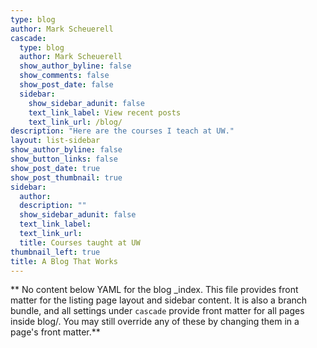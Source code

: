 ```yaml
---
type: blog
author: Mark Scheuerell
cascade:
  type: blog
  author: Mark Scheuerell
  show_author_byline: false
  show_comments: false
  show_post_date: false
  sidebar:
    show_sidebar_adunit: false
    text_link_label: View recent posts
    text_link_url: /blog/
description: "Here are the courses I teach at UW."
layout: list-sidebar
show_author_byline: false
show_button_links: false
show_post_date: true
show_post_thumbnail: true
sidebar:
  author: 
  description: ""
  show_sidebar_adunit: false
  text_link_label: 
  text_link_url: 
  title: Courses taught at UW
thumbnail_left: true
title: A Blog That Works
---
```


** No content below YAML for the blog _index. This file provides front matter for the listing page layout and sidebar content. It is also a branch bundle, and all settings under `cascade` provide front matter for all pages inside blog/. You may still override any of these by changing them in a page's front matter.**
